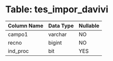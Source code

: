 # Table: tes_impor_davivi

| Column Name | Data Type | Nullable |
|-------------|-----------|----------|
| campo1 | varchar | NO |
| recno | bigint | NO |
| ind_proc | bit | YES |
